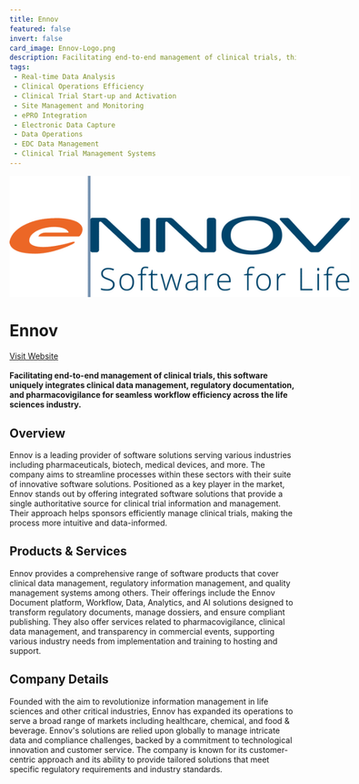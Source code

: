 ```yaml
---
title: Ennov
featured: false
invert: false
card_image: Ennov-Logo.png
description: Facilitating end-to-end management of clinical trials, this software uniquely integrates clinical data management, regulatory documentation, and pharmacovigilance for seamless workflow efficiency across the life sciences industry.
tags: 
 - Real-time Data Analysis
 - Clinical Operations Efficiency
 - Clinical Trial Start-up and Activation
 - Site Management and Monitoring
 - ePRO Integration
 - Electronic Data Capture
 - Data Operations
 - EDC Data Management
 - Clinical Trial Management Systems
---
```


<div align="center">
<a href="https://en.ennov.com/solutions/clinical/ctms/">
<img src="Ennov-Logo.png" alt="Logo" style="min-width: 200px; max-width: 600px; height: auto;" >
</a>
</div>

# Ennov
<a href="https://en.ennov.com/solutions/clinical/ctms/">Visit Website</a>
<br>
<br>
**Facilitating end-to-end management of clinical trials, this software uniquely integrates clinical data management, regulatory documentation, and pharmacovigilance for seamless workflow efficiency across the life sciences industry.**

## Overview
Ennov is a leading provider of software solutions serving various industries including pharmaceuticals, biotech, medical devices, and more. The company aims to streamline processes within these sectors with their suite of innovative software solutions. Positioned as a key player in the market, Ennov stands out by offering integrated software solutions that provide a single authoritative source for clinical trial information and management. Their approach helps sponsors efficiently manage clinical trials, making the process more intuitive and data-informed.
## Products & Services 
Ennov provides a comprehensive range of software products that cover clinical data management, regulatory information management, and quality management systems among others. Their offerings include the Ennov Document platform, Workflow, Data, Analytics, and AI solutions designed to transform regulatory documents, manage dossiers, and ensure compliant publishing. They also offer services related to pharmacovigilance, clinical data management, and transparency in commercial events, supporting various industry needs from implementation and training to hosting and support.
## Company Details 
Founded with the aim to revolutionize information management in life sciences and other critical industries, Ennov has expanded its operations to serve a broad range of markets including healthcare, chemical, and food & beverage. Ennov's solutions are relied upon globally to manage intricate data and compliance challenges, backed by a commitment to technological innovation and customer service. The company is known for its customer-centric approach and its ability to provide tailored solutions that meet specific regulatory requirements and industry standards.

